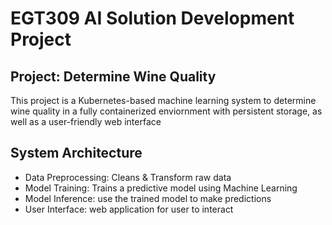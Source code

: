 # **EGT309 AI Solution Development Project**

## Project: Determine Wine Quality
This project is a Kubernetes-based machine learning system to determine wine quality in a fully containerized enviornment with persistent storage, as well as a user-friendly web interface

## System Architecture
- Data Preprocessing: Cleans & Transform raw data
- Model Training: Trains a predictive model using Machine Learning
- Model Inference: use the trained model to make predictions
- User Interface: web application for user to interact

